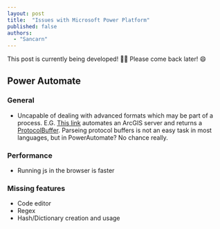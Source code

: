 ```yaml
---
layout: post
title:  "Issues with Microsoft Power Platform"
published: false
authors:
  - "Sancarn"
---
```


This post is currently being developed! 👀🥷 Please come back later! 😄

## Power Automate

### General

* Uncapable of dealing with advanced formats which may be part of a process. E.G. [This link](https://services.arcgis.com/VTyQ9soqVukalItT/arcgis/rest/services/Empowerment_Zones_and_Enterprise_Communities/FeatureServer/3/query?f=pbf&objectIds=257&outFields=CONTADDR1%2CCONTADDR2%2CCONTCITY%2CCONTDEPT%2CCONTEMAIL%2CCONTFAX%2CCONTFSTNM%2CCONTLSTNM%2CCONTMIDNM%2CCONTNMPRE%2CCONTNMSUF%2CCONTORG%2CCONTPHONE%2CCONTSTATE%2CCONTTITLE%2CCONTZIP%2CCOUNTYFIPS%2CDSITE%2CDSITENAME%2CFIPS%2CFULLNAME%2CLINK%2CNAME%2COBJECTID%2CPERIODA%2CPERIODB%2CPERIODC%2CPERIODD%2CSTATEABBR%2CSTATEFIPS%2CShape__Area%2CShape__Length%2CTRACT%2CTRACTYEAR%2CTYPE%2CURBANRURAL&outSR=102100&returnGeometry=false&spatialRel=esriSpatialRelIntersects&where=1%3D1) automates an ArcGIS server and returns a [ProtocolBuffer](https://protobuf.dev/). Parseing protocol buffers is not an easy task in most languages, but in PowerAutomate? No chance really.

### Performance

* Running js in the browser is faster

### Missing features

* Code editor
* Regex
* Hash/Dictionary creation and usage

